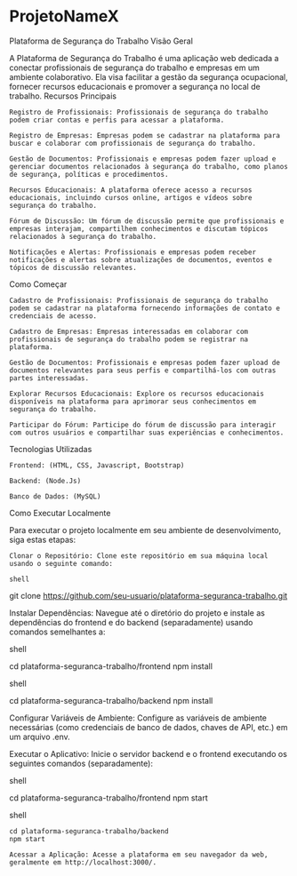 # ProjetoNameX

Plataforma de Segurança do Trabalho
Visão Geral

A Plataforma de Segurança do Trabalho é uma aplicação web dedicada a conectar profissionais de segurança do trabalho e empresas em um ambiente colaborativo. Ela visa facilitar a gestão da segurança ocupacional, fornecer recursos educacionais e promover a segurança no local de trabalho.
Recursos Principais

    Registro de Profissionais: Profissionais de segurança do trabalho podem criar contas e perfis para acessar a plataforma.

    Registro de Empresas: Empresas podem se cadastrar na plataforma para buscar e colaborar com profissionais de segurança do trabalho.

    Gestão de Documentos: Profissionais e empresas podem fazer upload e gerenciar documentos relacionados à segurança do trabalho, como planos de segurança, políticas e procedimentos.

    Recursos Educacionais: A plataforma oferece acesso a recursos educacionais, incluindo cursos online, artigos e vídeos sobre segurança do trabalho.

    Fórum de Discussão: Um fórum de discussão permite que profissionais e empresas interajam, compartilhem conhecimentos e discutam tópicos relacionados à segurança do trabalho.

    Notificações e Alertas: Profissionais e empresas podem receber notificações e alertas sobre atualizações de documentos, eventos e tópicos de discussão relevantes.

Como Começar

    Cadastro de Profissionais: Profissionais de segurança do trabalho podem se cadastrar na plataforma fornecendo informações de contato e credenciais de acesso.

    Cadastro de Empresas: Empresas interessadas em colaborar com profissionais de segurança do trabalho podem se registrar na plataforma.

    Gestão de Documentos: Profissionais e empresas podem fazer upload de documentos relevantes para seus perfis e compartilhá-los com outras partes interessadas.

    Explorar Recursos Educacionais: Explore os recursos educacionais disponíveis na plataforma para aprimorar seus conhecimentos em segurança do trabalho.

    Participar do Fórum: Participe do fórum de discussão para interagir com outros usuários e compartilhar suas experiências e conhecimentos.

Tecnologias Utilizadas

    Frontend: (HTML, CSS, Javascript, Bootstrap)

    Backend: (Node.Js)

    Banco de Dados: (MySQL)

Como Executar Localmente

Para executar o projeto localmente em seu ambiente de desenvolvimento, siga estas etapas:

    Clonar o Repositório: Clone este repositório em sua máquina local usando o seguinte comando:

    shell

git clone https://github.com/seu-usuario/plataforma-seguranca-trabalho.git

Instalar Dependências: Navegue até o diretório do projeto e instale as dependências do frontend e do backend (separadamente) usando comandos semelhantes a:

shell

cd plataforma-seguranca-trabalho/frontend
npm install

shell

cd plataforma-seguranca-trabalho/backend
npm install

Configurar Variáveis de Ambiente: Configure as variáveis de ambiente necessárias (como credenciais de banco de dados, chaves de API, etc.) em um arquivo .env.

Executar o Aplicativo: Inicie o servidor backend e o frontend executando os seguintes comandos (separadamente):

shell

cd plataforma-seguranca-trabalho/frontend
npm start

shell

    cd plataforma-seguranca-trabalho/backend
    npm start

    Acessar a Aplicação: Acesse a plataforma em seu navegador da web, geralmente em http://localhost:3000/.
